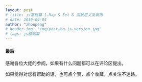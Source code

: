 ```yaml
---
layout: post
# title: js基础篇-1.Map & Set & 函数定义及调用
# date: 2019-04-04 
author: "zhoupeng"
# header-img: "img/post-bg-js-version.jpg"
# tags: js基础篇
---
```




#### 最后

感谢各位大佬的参阅，如果有什么问题都可以在评论区提出。

如果觉得对您有帮助的话，也可点个赞，点个收藏，点关注不迷路。

<!-- 转载请注明：[周鹏的博客](https://ttypzhoupeng.github.io/my-blog) » [点击阅读原文](https://ttypzhoupeng.github.io/my-blog/2019/04/04/js_basic/) -->
